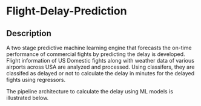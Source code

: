 # Flight-Delay-Prediction

## Description 

A two stage predictive machine learning engine that forecasts the on-time performance of commercial fights by predicting the delay is developed. Flight information of US Domestic fights along with weather data of various airports across USA are analyzed and processed. Using classifers, they are classifed as delayed or not to calculate the delay in minutes for the delayed fights using regressors.

The pipeline architecture to calculate the delay using ML models is illustrated below.

